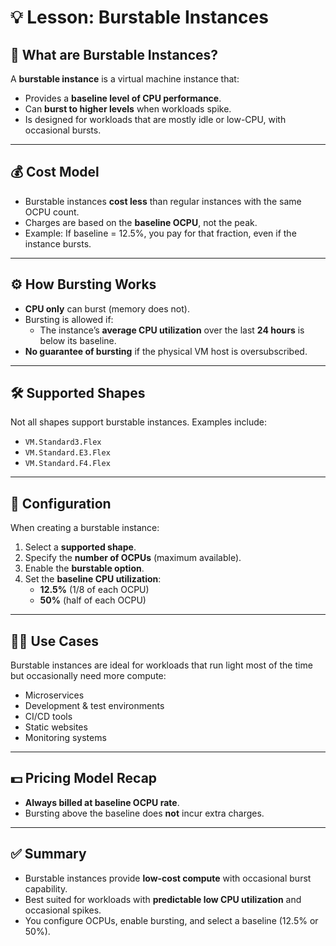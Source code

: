 # 💡 Lesson: Burstable Instances

## 🔎 What are Burstable Instances?
A **burstable instance** is a virtual machine instance that:
- Provides a **baseline level of CPU performance**.
- Can **burst to higher levels** when workloads spike.
- Is designed for workloads that are mostly idle or low-CPU, with occasional bursts.

---

## 💰 Cost Model
- Burstable instances **cost less** than regular instances with the same OCPU count.  
- Charges are based on the **baseline OCPU**, not the peak.  
- Example: If baseline = 12.5%, you pay for that fraction, even if the instance bursts.  

---

## ⚙️ How Bursting Works
- **CPU only** can burst (memory does not).  
- Bursting is allowed if:
  - The instance’s **average CPU utilization** over the last **24 hours** is below its baseline.  
- **No guarantee of bursting** if the physical VM host is oversubscribed.  

---

## 🛠️ Supported Shapes
Not all shapes support burstable instances. Examples include:
- `VM.Standard3.Flex`  
- `VM.Standard.E3.Flex`  
- `VM.Standard.F4.Flex`  

---

## 📐 Configuration
When creating a burstable instance:
1. Select a **supported shape**.  
2. Specify the **number of OCPUs** (maximum available).  
3. Enable the **burstable option**.  
4. Set the **baseline CPU utilization**:
   - **12.5%** (1/8 of each OCPU)  
   - **50%** (half of each OCPU)  

---

## 🧑‍💻 Use Cases
Burstable instances are ideal for workloads that run light most of the time but occasionally need more compute:
- Microservices  
- Development & test environments  
- CI/CD tools  
- Static websites  
- Monitoring systems  

---

## 💵 Pricing Model Recap
- **Always billed at baseline OCPU rate**.  
- Bursting above the baseline does **not** incur extra charges.  

---

## ✅ Summary
- Burstable instances provide **low-cost compute** with occasional burst capability.  
- Best suited for workloads with **predictable low CPU utilization** and occasional spikes.  
- You configure OCPUs, enable bursting, and select a baseline (12.5% or 50%).  
